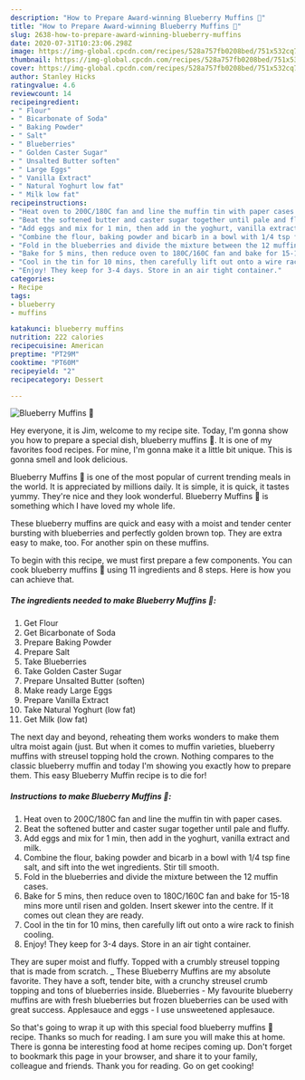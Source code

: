 ```yaml
---
description: "How to Prepare Award-winning Blueberry Muffins 💜"
title: "How to Prepare Award-winning Blueberry Muffins 💜"
slug: 2638-how-to-prepare-award-winning-blueberry-muffins
date: 2020-07-31T10:23:06.298Z
image: https://img-global.cpcdn.com/recipes/528a757fb0208bed/751x532cq70/blueberry-muffins-💜-recipe-main-photo.jpg
thumbnail: https://img-global.cpcdn.com/recipes/528a757fb0208bed/751x532cq70/blueberry-muffins-💜-recipe-main-photo.jpg
cover: https://img-global.cpcdn.com/recipes/528a757fb0208bed/751x532cq70/blueberry-muffins-💜-recipe-main-photo.jpg
author: Stanley Hicks
ratingvalue: 4.6
reviewcount: 14
recipeingredient:
- " Flour"
- " Bicarbonate of Soda"
- " Baking Powder"
- " Salt"
- " Blueberries"
- " Golden Caster Sugar"
- " Unsalted Butter soften"
- " Large Eggs"
- " Vanilla Extract"
- " Natural Yoghurt low fat"
- " Milk low fat"
recipeinstructions:
- "Heat oven to 200C/180C fan and line the muffin tin with paper cases."
- "Beat the softened butter and caster sugar together until pale and fluffy."
- "Add eggs and mix for 1 min, then add in the yoghurt, vanilla extract and milk."
- "Combine the flour, baking powder and bicarb in a bowl with 1/4 tsp fine salt, and sift into the wet ingredients. Stir till smooth."
- "Fold in the blueberries and divide the mixture between the 12 muffin cases."
- "Bake for 5 mins, then reduce oven to 180C/160C fan and bake for 15-18 mins more until risen and golden. Insert skewer into the centre. If it comes out clean they are ready."
- "Cool in the tin for 10 mins, then carefully lift out onto a wire rack to finish cooling."
- "Enjoy! They keep for 3-4 days. Store in an air tight container."
categories:
- Recipe
tags:
- blueberry
- muffins

katakunci: blueberry muffins 
nutrition: 222 calories
recipecuisine: American
preptime: "PT29M"
cooktime: "PT60M"
recipeyield: "2"
recipecategory: Dessert

---
```



![Blueberry Muffins 💜](https://img-global.cpcdn.com/recipes/528a757fb0208bed/751x532cq70/blueberry-muffins-💜-recipe-main-photo.jpg)

Hey everyone, it is Jim, welcome to my recipe site. Today, I'm gonna show you how to prepare a special dish, blueberry muffins 💜. It is one of my favorites food recipes. For mine, I'm gonna make it a little bit unique. This is gonna smell and look delicious.

Blueberry Muffins 💜 is one of the most popular of current trending meals in the world. It is appreciated by millions daily. It is simple, it is quick, it tastes yummy. They're nice and they look wonderful. Blueberry Muffins 💜 is something which I have loved my whole life.

These blueberry muffins are quick and easy with a moist and tender center bursting with blueberries and perfectly golden brown top. They are extra easy to make, too. For another spin on these muffins.


To begin with this recipe, we must first prepare a few components. You can cook blueberry muffins 💜 using 11 ingredients and 8 steps. Here is how you can achieve that.

<!--inarticleads1-->

##### The ingredients needed to make Blueberry Muffins 💜:

1. Get  Flour
1. Get  Bicarbonate of Soda
1. Prepare  Baking Powder
1. Prepare  Salt
1. Take  Blueberries
1. Take  Golden Caster Sugar
1. Prepare  Unsalted Butter (soften)
1. Make ready  Large Eggs
1. Prepare  Vanilla Extract
1. Take  Natural Yoghurt (low fat)
1. Get  Milk (low fat)


The next day and beyond, reheating them works wonders to make them ultra moist again (just. But when it comes to muffin varieties, blueberry muffins with streusel topping hold the crown. Nothing compares to the classic blueberry muffin and today I&#39;m showing you exactly how to prepare them. This easy Blueberry Muffin recipe is to die for! 

<!--inarticleads2-->

##### Instructions to make Blueberry Muffins 💜:

1. Heat oven to 200C/180C fan and line the muffin tin with paper cases.
1. Beat the softened butter and caster sugar together until pale and fluffy.
1. Add eggs and mix for 1 min, then add in the yoghurt, vanilla extract and milk.
1. Combine the flour, baking powder and bicarb in a bowl with 1/4 tsp fine salt, and sift into the wet ingredients. Stir till smooth.
1. Fold in the blueberries and divide the mixture between the 12 muffin cases.
1. Bake for 5 mins, then reduce oven to 180C/160C fan and bake for 15-18 mins more until risen and golden. Insert skewer into the centre. If it comes out clean they are ready.
1. Cool in the tin for 10 mins, then carefully lift out onto a wire rack to finish cooling.
1. Enjoy! They keep for 3-4 days. Store in an air tight container.


They are super moist and fluffy. Topped with a crumbly streusel topping that is made from scratch. _ These Blueberry Muffins are my absolute favorite. They have a soft, tender bite, with a crunchy streusel crumb topping and tons of blueberries inside. Blueberries - My favourite blueberry muffins are with fresh blueberries but frozen blueberries can be used with great success. Applesauce and eggs - I use unsweetened applesauce. 

So that's going to wrap it up with this special food blueberry muffins 💜 recipe. Thanks so much for reading. I am sure you will make this at home. There is gonna be interesting food at home recipes coming up. Don't forget to bookmark this page in your browser, and share it to your family, colleague and friends. Thank you for reading. Go on get cooking!
